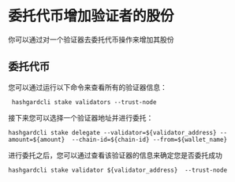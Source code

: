 # 委托代币增加验证者的股份
你可以通过对一个验证器去委托代币操作来增加其股份

## 委托代币
您可以通过运行以下命令来查看所有的验证器信息：
```
 hashgardcli stake validators --trust-node
```

接下来您可以选择一个验证器地址并进行委托：
```
hashgardcli stake delegate --validator=${validator_address} --amount=${amount}  --chain-id=${chain-id} --from=${wallet_name} 
```

进行委托之后，您可以通过查看该验证器的信息来确定您是否委托成功
```
hashgardcli stake validator ${validator_address}  --trust-node
```